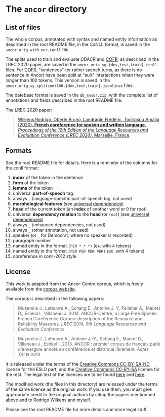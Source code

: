 # The `ancor` directory

## List of files

The whole corpus, annotated with syntax and named entity information as described in the root README file, in the CoNLL format, is saved in the `ancor_orig_with_ner.conll` file.

The splits used to train and evaluate ODACR and [COFR](https://github.com/boberle/cofr), as described in the LREC 2020 paper, are saved in the `ancor_orig_sg.{dev,test,train}.conll` files.  For [COFR](https://github.com/boberle/cofr), "sentences" (or rather speech turns, as there is no sentence in Ancor) have been split at "euh" interjections when they were longer than 100 tokens.  This version is saved in the `ancor_orig_sg_splitsent100.{dev,test,train}.jsonlines` files.

The datebase format is saved in the `db_ancor.zip`, with the complete list of annotations and fields described in the root README file.

The LREC 2020 paper:

> [Wilkens Rodrigo, Oberle Bruno, Landragin Frédéric, Todirascu Amalia (2020). **French coreference for spoken and written language**, _Proceedings of the 12th Edition of the Language Resources and Evaluation Conference (LREC 2020)_, Marseille, France](https://lrec2020.lrec-conf.org/en/).


## Formats

See the root README file for details.  Here is a reminder of the columns for the conll format:

1. **index** of the token in the sentence
1. **form** of the token
1. **lemma** of the token
1. universal **part-of-speech** tag.
1. always `_` (language-specific part-of-speech tag, not used)
1. **morphological features** (see [universal dependencies](https://universaldependencies.org))
1. **head** of the current token (an **index** of another word or 0 for root)
1. universal **dependency relation** to the **head** (or `root`) (see [universal dependencies](https://universaldependencies.org))
1. always `_` (enhanced dependencies, not used)
1. always `_` (other annotation, not used)
1. speaker (or `_` for Democrat, where no speaker is recorded)
1. paragraph number
1. named entity in the format `(PER * * *)` (ex. with 4 tokens)
1. named entity in the format `(PER PER PER PER)` (ex. with 4 tokens)
1. coreference in conll-2012 style



## License

This work is adapted from the Ancor-Centre corpus, which is freely available from the [corpus website](http://www.info.univ-tours.fr/~antoine/parole_publique/ANCOR_Centre/index.html).

The corpus is described in the following papers:

> Muzerelle J., Lefeuvre A., Schang E., Antoine J.-Y, Pelletier A., Maurel D., Eshkol I., Villaneau J. 2014. ANCOR-Centre, a Large Free Spoken French Coreference Corpus: description of the Resource and Reliability Measures. _LREC'2014, 9th Language Resources and Evaluation Conference_

> Muzerelle J., Lefeuvre A., Antoine J.-Y., Schang E., Maurel D., Villaneau J., Eshkol I. 2013. ANCOR : premier corpus de français parlé d'envergure annoté en coréférence et distribué librement. _Actes TALN'2013._

It is released under the terms of the [Creative Commons CC-BY-SA-NC](https://creativecommons.org/licenses/by-nc-sa/4.0/deed.en) license for the ESLO part, and the [Creative Commons CC-BY-SA](https://creativecommons.org/licenses/by-sa/4.0/deed.en) license for the rest.  The legal text of the licences are to be found [here](https://creativecommons.org/licenses/by-nc-sa/4.0/legalcode) and [here](https://creativecommons.org/licenses/by-sa/4.0/legalcode).

The modified work (the files in this directory) are released under the terms of the same license as the original work.  If you use them, you must give appropriate credit to the original authors by citing the papers mentionned above and to Rodrigo Wilkens and myself.

Please see the root README file for more details and more legal stuff.
